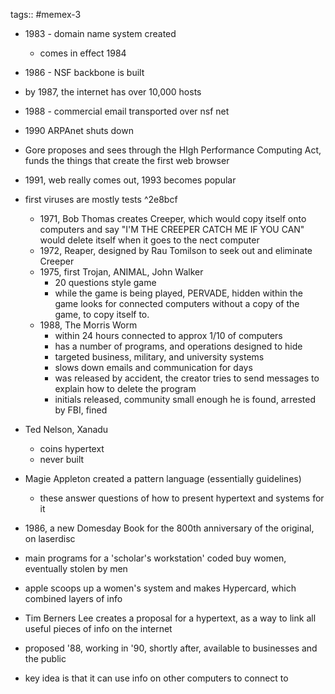 tags:: #memex-3

- 1983 - domain name system created 
	- comes in effect 1984

- 1986 - NSF backbone is built
- by 1987, the internet has over 10,000 hosts
- 1988 - commercial email transported over nsf net
- 1990 ARPAnet shuts down
- Gore proposes and sees through the HIgh Performance Computing Act, funds the things that create the first web browser
- 1991, web really comes out, 1993 becomes popular
- first viruses are mostly tests ^2e8bcf
	- 1971, Bob Thomas creates Creeper, which would copy itself onto computers and say "I'M THE CREEPER CATCH ME IF YOU CAN" would delete itself when it goes to the nect computer
	- 1972, Reaper, designed by Rau Tomilson to seek out and eliminate Creeper
	- 1975, first Trojan, ANIMAL, John Walker
		- 20 questions style game
		- while the game is being played, PERVADE, hidden within the game looks for connected computers without a copy of the game, to copy itself to.
	- 1988, The Morris Worm 
		- within 24 hours connected to approx 1/10 of computers
		- has a number of programs, and operations designed to hide
		- targeted business, military, and university systems
		- slows down emails and communication for days
		- was released by accident, the creator tries to send messages to explain how to delete the program
		- initials released, community small enough he is found, arrested by FBI, fined
- Ted Nelson, Xanadu
	- coins hypertext
	- never built
- Magie Appleton created a pattern language (essentially guidelines)
	- these answer questions of how to present hypertext and systems for it
- 1986, a new Domesday Book for the 800th anniversary of the original,  on laserdisc
-  main programs for a 'scholar's workstation' coded buy women, eventually stolen by men
- apple scoops up a women's system and makes Hypercard, which combined layers of info
- Tim Berners Lee creates a proposal for a hypertext, as a way to link all useful pieces of info on the internet
- proposed '88, working in '90, shortly after, available to businesses and the public
- key idea is that it can use info on other computers to connect to
